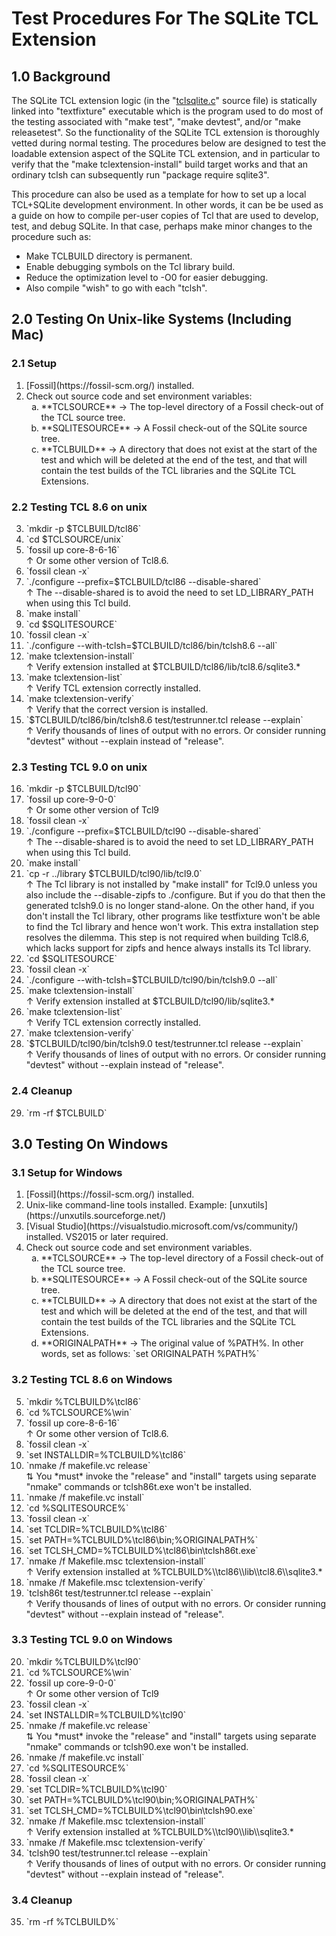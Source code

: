 # Test Procedures For The SQLite TCL Extension

## 1.0 Background

The SQLite TCL extension logic (in the 
"[tclsqlite.c](/file/src/tclsqlite.c)" source
file) is statically linked into "textfixture" executable
which is the program used to do most of the testing
associated with "make test", "make devtest", and/or
"make releasetest".  So the functionality of the SQLite
TCL extension is thoroughly vetted during normal testing.  The
procedures below are designed to test the loadable extension
aspect of the SQLite TCL extension, and in particular to verify
that the "make tclextension-install" build target works and that
an ordinary tclsh can subsequently run "package require sqlite3".

This procedure can also be used as a template for how to set up
a local TCL+SQLite development environment.  In other words, it
can be be used as a guide on how to compile per-user copies of 
Tcl that are used to develop, test, and debug SQLite.  In that
case, perhaps make minor changes to the procedure such as:

  *  Make TCLBUILD directory is permanent.
  *  Enable debugging symbols on the Tcl library build.
  *  Reduce the optimization level to -O0 for easier debugging.
  *  Also compile "wish" to go with each "tclsh".


## 2.0 Testing On Unix-like Systems (Including Mac)

###  2.1 Setup

<ol type="1">
<li value="1"> 
    [Fossil](https://fossil-scm.org/) installed.
<li> Check out source code and set environment variables:
   <ol type="a">
   <li> **TCLSOURCE** &rarr;
    The top-level directory of a Fossil check-out of the TCL source tree.
   <li> **SQLITESOURCE** &rarr;
    A Fossil check-out of the SQLite source tree.
   <li> **TCLBUILD** &rarr;
    A directory that does not exist at the start of the test and which
    will be deleted at the end of the test, and that will contain the
    test builds of the TCL libraries and the SQLite TCL Extensions.
   </ol>
</ol>

### 2.2 Testing TCL 8.6 on unix

<ol type="1">
<li value="3">  `mkdir -p $TCLBUILD/tcl86`
<li>  `cd $TCLSOURCE/unix`
<li>  `fossil up core-8-6-16` <br>
      &uarr; Or some other version of Tcl8.6.
<li>  `fossil clean -x`
<li>  `./configure --prefix=$TCLBUILD/tcl86 --disable-shared` <br>
      &uarr; The --disable-shared is to avoid the need to set LD_LIBRARY_PATH
      when using this Tcl build.
<li>  `make install`
<li> `cd $SQLITESOURCE`
<li> `fossil clean -x`
<li> `./configure --with-tclsh=$TCLBUILD/tcl86/bin/tclsh8.6 --all`
<li> `make tclextension-install` <br>
     &uarr; Verify extension installed at $TCLBUILD/tcl86/lib/tcl8.6/sqlite3.*
<li> `make tclextension-list` <br>
     &uarr; Verify TCL extension correctly installed.
<li> `make tclextension-verify` <br>
     &uarr; Verify that the correct version is installed.
<li> `$TCLBUILD/tcl86/bin/tclsh8.6 test/testrunner.tcl release --explain` <br>
     &uarr; Verify thousands of lines of output with no errors. Or
     consider running "devtest" without --explain instead of "release".
</ol>

### 2.3 Testing TCL 9.0 on unix

<ol>
<li value="16">  `mkdir -p $TCLBUILD/tcl90`
<li>  `fossil up core-9-0-0` <br>
      &uarr; Or some other version of Tcl9
<li>  `fossil clean -x`
<li>  `./configure --prefix=$TCLBUILD/tcl90 --disable-shared` <br>
      &uarr; The --disable-shared is to avoid the need to set LD_LIBRARY_PATH
      when using this Tcl build.
<li>  `make install`
<li>  `cp -r ../library $TCLBUILD/tcl90/lib/tcl9.0` <br>
      &uarr; The Tcl library is not installed by "make install" for Tcl9.0 unless
      you also include the --disable-zipfs to ./configure.  But if you do that
      then the generated tclsh9.0 is no longer stand-alone.  On the other hand,
      if you don't install the Tcl library, other programs like testfixture
      won't be able to find the Tcl library and hence won't work.  This
      extra installation step resolves the dilemma.
      This step is not required when building Tcl8.6, which lacks support for
      zipfs and hence always installs its Tcl library.
<li> `cd $SQLITESOURCE`
<li> `fossil clean -x`
<li> `./configure --with-tclsh=$TCLBUILD/tcl90/bin/tclsh9.0 --all`
<li> `make tclextension-install` <br>
     &uarr; Verify extension installed at $TCLBUILD/tcl90/lib/sqlite3.*
<li> `make tclextension-list` <br>
     &uarr; Verify TCL extension correctly installed.
<li> `make tclextension-verify`
<li> `$TCLBUILD/tcl90/bin/tclsh9.0 test/testrunner.tcl release --explain` <br>
     &uarr; Verify thousands of lines of output with no errors.  Or
     consider running "devtest" without --explain instead of "release".
</ol>

### 2.4 Cleanup

<ol type="1">
<li value="29"> `rm -rf $TCLBUILD`
</ol>

## 3.0 Testing On Windows

###  3.1 Setup for Windows

<ol type="1">
<li value="1"> 
    [Fossil](https://fossil-scm.org/) installed.
<li>
    Unix-like command-line tools installed.  Example:
    [unxutils](https://unxutils.sourceforge.net/)
<li> [Visual Studio](https://visualstudio.microsoft.com/vs/community/)
     installed.  VS2015 or later required.
<li> Check out source code and set environment variables.
   <ol type="a">
   <li> **TCLSOURCE** &rarr;
    The top-level directory of a Fossil check-out of the TCL source tree.
   <li> **SQLITESOURCE** &rarr;
    A Fossil check-out of the SQLite source tree.
   <li> **TCLBUILD** &rarr;
    A directory that does not exist at the start of the test and which
    will be deleted at the end of the test, and that will contain the
    test builds of the TCL libraries and the SQLite TCL Extensions.
    <li> **ORIGINALPATH** &rarr;
    The original value of %PATH%.  In other words, set as follows:
    `set ORIGINALPATH %PATH%`
   </ol>
</ol>

### 3.2 Testing TCL 8.6 on Windows

<ol type="1">
<li value="5">  `mkdir %TCLBUILD%\tcl86`
<li>  `cd %TCLSOURCE%\win`
<li>  `fossil up core-8-6-16` <br>
      &uarr; Or some other version of Tcl8.6.
<li>  `fossil clean -x`
<li>  `set INSTALLDIR=%TCLBUILD%\tcl86`
<li>  `nmake /f makefile.vc release` <br>
      &udarr; You *must* invoke the "release" and "install" targets
      using separate "nmake" commands or tclsh86t.exe won't be
      installed.
<li>  `nmake /f makefile.vc install`
<li> `cd %SQLITESOURCE%`
<li> `fossil clean -x`
<li> `set TCLDIR=%TCLBUILD%\tcl86`
<li> `set PATH=%TCLBUILD%\tcl86\bin;%ORIGINALPATH%`
<li> `set TCLSH_CMD=%TCLBUILD%\tcl86\bin\tclsh86t.exe`
<li> `nmake /f Makefile.msc tclextension-install` <br>
     &uarr; Verify extension installed at %TCLBUILD%\\tcl86\\lib\\tcl8.6\\sqlite3.*
<li> `nmake /f Makefile.msc tclextension-verify`
<li>`tclsh86t test/testrunner.tcl release --explain` <br>
     &uarr; Verify thousands of lines of output with no errors.  Or
     consider running "devtest" without --explain instead of "release".
</ol>

### 3.3 Testing TCL 9.0 on Windows

<ol>
<li value="20">  `mkdir %TCLBUILD%\tcl90`
<li>  `cd %TCLSOURCE%\win`
<li>  `fossil up core-9-0-0` <br>
      &uarr; Or some other version of Tcl9
<li>  `fossil clean -x`
<li>  `set INSTALLDIR=%TCLBUILD%\tcl90`
<li>  `nmake /f makefile.vc release` <br>
      &udarr; You *must* invoke the "release" and "install" targets
      using separate "nmake" commands or tclsh90.exe won't be
      installed.
<li>  `nmake /f makefile.vc install`
<li> `cd %SQLITESOURCE%`
<li> `fossil clean -x`
<li> `set TCLDIR=%TCLBUILD%\tcl90`
<li> `set PATH=%TCLBUILD%\tcl90\bin;%ORIGINALPATH%`
<li> `set TCLSH_CMD=%TCLBUILD%\tcl90\bin\tclsh90.exe`
<li> `nmake /f Makefile.msc tclextension-install` <br>
     &uarr; Verify extension installed at %TCLBUILD%\\tcl90\\lib\\sqlite3.*
<li> `nmake /f Makefile.msc tclextension-verify`
<li> `tclsh90 test/testrunner.tcl release --explain` <br>
     &uarr; Verify thousands of lines of output with no errors.  Or
     consider running "devtest" without --explain instead of "release".
</ol>

### 3.4 Cleanup

<ol type="1">
<li value="35"> `rm -rf %TCLBUILD%`
</ol>
